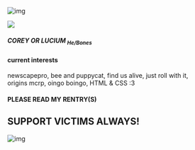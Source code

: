 ![img](https://64.media.tumblr.com/b1ac62b264440b4fa17271951254dae0/c4bb2b240eb65858-5d/s500x750/7c77c52ac6d4a1ea907addc41bcbfd2052e98e0c.gifv)

<p align-"center"> <p>
<img src="https://64.media.tumblr.com/e36308e3f14307e43e71da6ef1480426/d6ef393917fd6980-ca/s250x400/c0a5ad6719260b49600ed2dd9634d8cfb6c1970e.gifv"> 
<H5>COREY OR LUCIUM <sub>He/Bones</sub> </H5> <p>



 <h4>current interests</h4>
newscapepro, bee and puppycat, find us alive, just roll with it, <br>origins mcrp,
oingo boingo, HTML & CSS :3 </p>
<h4> PLEASE READ MY RENTRY(S)</h4>

<h2>SUPPORT VICTIMS ALWAYS!</h2>

![img](https://64.media.tumblr.com/b1ac62b264440b4fa17271951254dae0/c4bb2b240eb65858-5d/s500x750/7c77c52ac6d4a1ea907addc41bcbfd2052e98e0c.gifv)

